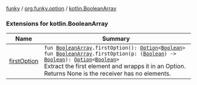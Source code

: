 [funky](../../index.md) / [org.funky.option](../index.md) / [kotlin.BooleanArray](.)

### Extensions for kotlin.BooleanArray

| Name | Summary |
|---|---|
| [firstOption](first-option.md) | `fun `[`BooleanArray`](https://kotlinlang.org/api/latest/jvm/stdlib/kotlin/-boolean-array/index.html)`.firstOption(): `[`Option`](../-option/index.md)`<`[`Boolean`](https://kotlinlang.org/api/latest/jvm/stdlib/kotlin/-boolean/index.html)`>`<br>`fun `[`BooleanArray`](https://kotlinlang.org/api/latest/jvm/stdlib/kotlin/-boolean-array/index.html)`.firstOption(p: (`[`Boolean`](https://kotlinlang.org/api/latest/jvm/stdlib/kotlin/-boolean/index.html)`) -> `[`Boolean`](https://kotlinlang.org/api/latest/jvm/stdlib/kotlin/-boolean/index.html)`): `[`Option`](../-option/index.md)`<`[`Boolean`](https://kotlinlang.org/api/latest/jvm/stdlib/kotlin/-boolean/index.html)`>`<br>Extract the first element and wrapps it in an Option. Returns None is the receiver has no elements. |
